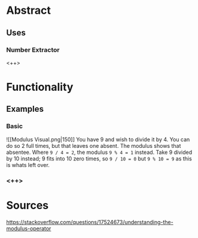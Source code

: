 # Abstract
## Uses
### Number Extractor
<++>

# Functionality
## Examples
### Basic
![[Modulus Visual.png|150]]
You have 9 and wish to divide it by 4. You can do so 2 full times, but that leaves one absent. The modulus shows that absentee. Where ``9 / 4 = 2``, the modulus 
``9 % 4 = 1`` instead. Take 9 divided by 10 instead; 9 fits into 10 zero times, so 
``9 / 10 = 0`` but ``9 % 10 = 9`` as this is whats left over.
### <++>

# Sources
https://stackoverflow.com/questions/17524673/understanding-the-modulus-operator